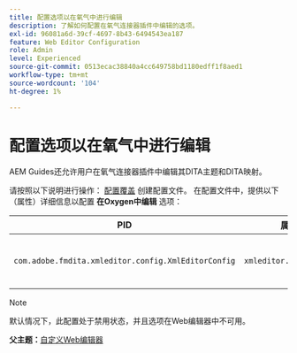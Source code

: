 ```yaml
---
title: 配置选项以在氧气中进行编辑
description: 了解如何配置在氧气连接器插件中编辑的选项。
exl-id: 96081a6d-39cf-4697-8b43-6494543ea187
feature: Web Editor Configuration
role: Admin
level: Experienced
source-git-commit: 0513ecac38840a4cc649758bd1180edff1f8aed1
workflow-type: tm+mt
source-wordcount: '104'
ht-degree: 1%

---
```


# 配置选项以在氧气中进行编辑

AEM Guides还允许用户在氧气连接器插件中编辑其DITA主题和DITA映射。

请按照以下说明进行操作： [配置覆盖](download-install-additional-config-override.md#) 创建配置文件。 在配置文件中，提供以下（属性）详细信息以配置 **在Oxygen中编辑** 选项：



| PID | 属性键 | 属性值 |
|---|------------|--------------|
| `com.adobe.fmdita.xmleditor.config.XmlEditorConfig` | `xmleditor.editinoxygen` | 布尔值\(true/false\)。 **默认值**： false |

>[!NOTE]
>
> 默认情况下，此配置处于禁用状态，并且选项在Web编辑器中不可用。

**父主题：**[&#x200B;自定义Web编辑器](conf-web-editor.md)
